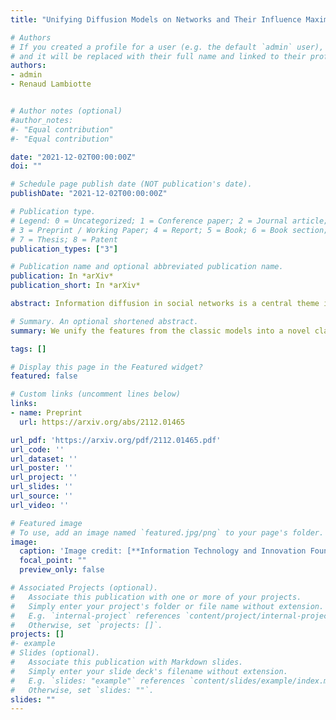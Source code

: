 ```yaml
---
title: "Unifying Diffusion Models on Networks and Their Influence Maximisation"

# Authors
# If you created a profile for a user (e.g. the default `admin` user), write the username (folder name) here 
# and it will be replaced with their full name and linked to their profile.
authors:
- admin
- Renaud Lambiotte


# Author notes (optional)
#author_notes:
#- "Equal contribution"
#- "Equal contribution"

date: "2021-12-02T00:00:00Z"
doi: ""

# Schedule page publish date (NOT publication's date).
publishDate: "2021-12-02T00:00:00Z"

# Publication type.
# Legend: 0 = Uncategorized; 1 = Conference paper; 2 = Journal article;
# 3 = Preprint / Working Paper; 4 = Report; 5 = Book; 6 = Book section;
# 7 = Thesis; 8 = Patent
publication_types: ["3"]

# Publication name and optional abbreviated publication name.
publication: In *arXiv*
publication_short: In *arXiv*

abstract: Information diffusion in social networks is a central theme in computational social sciences, with important theoretical and practical implications, such as the influence maximisation problem for viral marketing. Two widely adopted diffusion models are the independent cascade model where nodes adopt their behaviour from each neighbour independently, and the linear threshold model where collective effort from the whole neighbourhood is needed to influence a node. However, both models suffer from certain drawbacks, including a binary state space, where nodes are either active or not, and the absence of feedback, as nodes can not be influenced after having been activated. To address these issues, we consider a model with continuous variables that has the additional advantage of unifying the two classic models, as the extended independent cascade model and the extended linear threshold model are recovered by setting appropriate parameters. For the associated influence maximisation problem, the objective function is no longer submodular, a feature that most approximation algorithms are based on but is arguably strict in practice. Hence, we develop a framework, where we formulate the influence maximisation problem as a mixed integer nonlinear programming and adopt derivative-free methods. Furthermore, we propose a customised direct search method specifically for the proposed diffusion model, with local convergence. We also show that the problem can be exactly solved in the case of linear dynamics by selecting nodes according to their Katz centrality. We demonstrate the rich behaviour of the newly proposed diffusion model and the close-to-optimal performance of the customised direct search numerically on both synthetic and real networks. 

# Summary. An optional shortened abstract.
summary: We unify the features from the classic models into a novel class of information diffusion model, and propose a general framework for the influence maximisation problem that is applicable to a broad range of functions describing the overall influence.

tags: []

# Display this page in the Featured widget?
featured: false

# Custom links (uncomment lines below)
links:
- name: Preprint
  url: https://arxiv.org/abs/2112.01465

url_pdf: 'https://arxiv.org/pdf/2112.01465.pdf'
url_code: ''
url_dataset: ''
url_poster: ''
url_project: ''
url_slides: ''
url_source: ''
url_video: ''

# Featured image
# To use, add an image named `featured.jpg/png` to your page's folder. 
image:
  caption: 'Image credit: [**Information Technology and Innovation Foundation**](https://www.linkedin.com/company/information-technology-and-innovation-foundation/)'
  focal_point: ""
  preview_only: false

# Associated Projects (optional).
#   Associate this publication with one or more of your projects.
#   Simply enter your project's folder or file name without extension.
#   E.g. `internal-project` references `content/project/internal-project/index.md`.
#   Otherwise, set `projects: []`.
projects: []
#- example
# Slides (optional).
#   Associate this publication with Markdown slides.
#   Simply enter your slide deck's filename without extension.
#   E.g. `slides: "example"` references `content/slides/example/index.md`.
#   Otherwise, set `slides: ""`.
slides: ""
---
```

